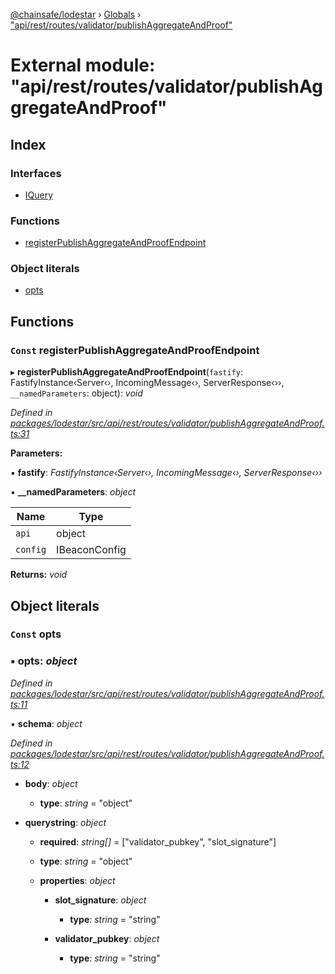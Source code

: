 [@chainsafe/lodestar](../README.md) › [Globals](../globals.md) › ["api/rest/routes/validator/publishAggregateAndProof"](_api_rest_routes_validator_publishaggregateandproof_.md)

# External module: "api/rest/routes/validator/publishAggregateAndProof"

## Index

### Interfaces

* [IQuery](../interfaces/_api_rest_routes_validator_publishaggregateandproof_.iquery.md)

### Functions

* [registerPublishAggregateAndProofEndpoint](_api_rest_routes_validator_publishaggregateandproof_.md#const-registerpublishaggregateandproofendpoint)

### Object literals

* [opts](_api_rest_routes_validator_publishaggregateandproof_.md#const-opts)

## Functions

### `Const` registerPublishAggregateAndProofEndpoint

▸ **registerPublishAggregateAndProofEndpoint**(`fastify`: FastifyInstance‹Server‹›, IncomingMessage‹›, ServerResponse‹››, `__namedParameters`: object): *void*

*Defined in [packages/lodestar/src/api/rest/routes/validator/publishAggregateAndProof.ts:31](https://github.com/ChainSafe/lodestar/blob/c806550/packages/lodestar/src/api/rest/routes/validator/publishAggregateAndProof.ts#L31)*

**Parameters:**

▪ **fastify**: *FastifyInstance‹Server‹›, IncomingMessage‹›, ServerResponse‹››*

▪ **__namedParameters**: *object*

Name | Type |
------ | ------ |
`api` | object |
`config` | IBeaconConfig |

**Returns:** *void*

## Object literals

### `Const` opts

### ▪ **opts**: *object*

*Defined in [packages/lodestar/src/api/rest/routes/validator/publishAggregateAndProof.ts:11](https://github.com/ChainSafe/lodestar/blob/c806550/packages/lodestar/src/api/rest/routes/validator/publishAggregateAndProof.ts#L11)*

▪ **schema**: *object*

*Defined in [packages/lodestar/src/api/rest/routes/validator/publishAggregateAndProof.ts:12](https://github.com/ChainSafe/lodestar/blob/c806550/packages/lodestar/src/api/rest/routes/validator/publishAggregateAndProof.ts#L12)*

* **body**: *object*

  * **type**: *string* = "object"

* **querystring**: *object*

  * **required**: *string[]* = ["validator_pubkey", "slot_signature"]

  * **type**: *string* = "object"

  * **properties**: *object*

    * **slot_signature**: *object*

      * **type**: *string* = "string"

    * **validator_pubkey**: *object*

      * **type**: *string* = "string"
